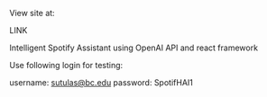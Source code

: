 View site at:

LINK

Intelligent Spotify Assistant using OpenAI API and react framework

Use following login for testing:

username: sutulas@bc.edu
password: SpotifHAI1
